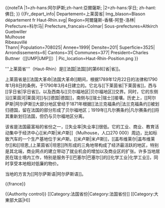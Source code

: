 {{noteTA
|1=zh-hans:阿尔萨斯;zh-hant:亞爾薩斯;
|2=zh-hans:孚日; zh-hant:佛日;
}}
{{Fr_depart_info|
Departement=上莱茵省|
Img_blason=Blason département fr Haut-Rhin.svg|
Region=阿爾薩斯-香檳-阿登-洛林|
Prefecture=科尔马|
Prefecture_francais=Colmar|
Sous-prefectures=Altkirch<br />Guebwiller<br />Mulhouse<br />Ribeauvillé<br />Thann|
Population=708025|
Annee=1999|
Densite=201|
Superficie=3525|
Arrondissements=6|
Cantons=31|
Communes=377|
President=Charles Buttner（[[UMP|UMP]]）|
Pic_location=Haut-Rhin-Position.png
}}

'''上莱茵省'''（Haut-Rhin）是[[法国|法国]]的第68[[省|省]]。

上莱茵省是[[法国大革命|法国大革命]]期间，根据1789年12月22日的法律和1790年1月8日的条例，于1790年3月4日建立的。它北与[[下莱茵省|下莱茵省]]，西与[[孚日省|孚日省]]，以及西南与[[贝尔福地区|贝尔福地区]]交界。同时，它的东侧沿[[莱茵河|莱茵河]]与[[德国|德国]]，南侧与[[瑞士|瑞士]]接壤。历史上，[[阿尔萨斯|阿尔萨斯]]大部分地区曾经于1871年根据[[法兰克福条约|法兰克福条约]]被划归德国，留在法国的部分形成了贝尔福地区；1919年[[凡尔赛条约|凡尔赛条约]]将其重新划归法国，但仍与贝尔福地区分离。

该省是法国最富裕的省份之一，[[失业率|失业率]]很低。它的工业、商业、教育活动集中于经济中心[[米卢斯|米卢斯]]（Mulhouse，人口270 000）周边，比如标致汽车的一个生产基地位于米卢斯。[[米卢斯|米卢斯]]，[[盖布维莱尔|盖布维莱尔]]和[[坦恩_(上莱茵省)|坦恩]]所形成的三角地带构成了经济最活跃的地区，特别是其北端，商业网点的建立带动了就业机会的增加以及商业区的扩张。许多当地居民在瑞士境内工作，特别是服务于[[巴塞尔|巴塞尔]]的[[化学工业|化学工业]]，同时享受本地相对低廉的物价。

当地的方言为[[阿尔萨斯语|阿尔萨斯语]]。

{{france}}

{{Authority control}}
[[Category:法国省份|Category:法国省份]]
[[Category:大東部大區|H]]